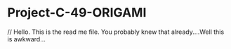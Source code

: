 # Project-C-49-ORIGAMI
// Hello. This is the read me file. You probably knew that already....Well this is awkward...
